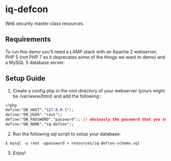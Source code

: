 # iq-defcon
Web security master class resources.

## Requirements

To run this demo you'll need a LAMP stack with an Apache 2 webserver, PHP 5 (not PHP 7 as it deprecates some of the things we want to demo) and a MySQL 5 database server.

## Setup Guide

1. Create a config.php in the root directory of your webserver (yours might be /var/www/html) and add the following :

```css
<?php
define("DB_HOST","127.0.0.1");
define("DB_USER","root");
define("DB_PASSWORD","password"); // obviously the password that you setup
define("DB_NAME","iq-defcon");
```

2. Run the following sql script to setup your database:

```css
$ mysql -u root -ppassword < resources/iq-defcon-schema.sql
```

3. Enjoy!

